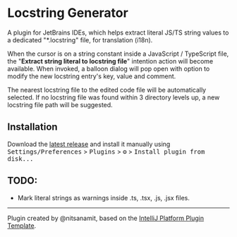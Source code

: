 # Locstring Generator

<!-- Plugin description -->
A plugin for JetBrains IDEs, which helps extract literal JS/TS string values to a dedicated "*.locstring" file, for translation (i18n).

When the cursor is on a string constant inside a JavaScript / TypeScript file, the "**Extract string literal to locstring file**" intention action will become available.
When invoked, a balloon dialog will pop open with option to modify the new locstring entry's key, value and comment.

The nearest locstring file to the edited code file will be automatically selected.
If no locstring file was found within 3 directory levels up, a new locstring file path will be suggested.
<!-- Plugin description end -->

## Installation

  Download the [latest release](https://github.com/NitsanAmit/webstorm-locstring-plugin/releases/latest) and install it manually using
  <kbd>Settings/Preferences</kbd> > <kbd>Plugins</kbd> > <kbd>⚙️</kbd> > <kbd>Install plugin from disk...</kbd>

## TODO:
* Mark literal strings as warnings inside .ts, .tsx, .js, .jsx files.

---
Plugin created by @nitsanamit, based on the [IntelliJ Platform Plugin Template][template].

[template]: https://github.com/JetBrains/intellij-platform-plugin-template
